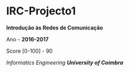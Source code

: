 # IRC-Projecto1

__Introdução às Redes de Comunicação__

Ano - __2016-2017__

Score [0-100] - 90

*Informatics Engineering __University of Coimbra__*

